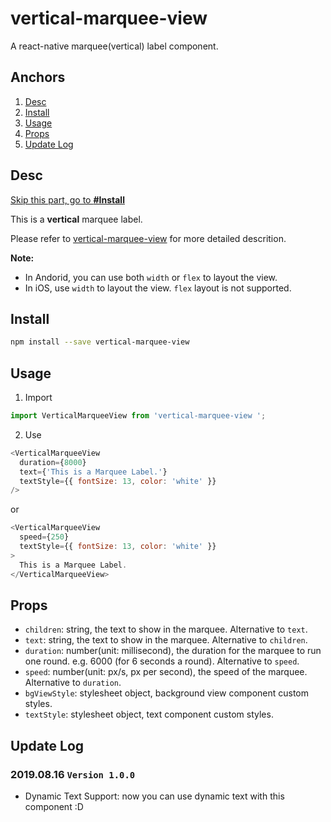 # vertical-marquee-view
A react-native marquee(vertical) label component. 



## Anchors

1. [Desc](#desc)
2. [Install](#install)
3. [Usage](#usage)
4. [Props](#props)
5. [Update Log](#update-log)


## Desc

[Skip this part, go to **#Install**](#install)

This is a **vertical** marquee label. 
<!-- 
If you need a **horizontal** one, please use [react-native-lahk-marquee-label](https://github.com/cheng-kang/react-native-lahk-marquee-label). -->

Please refer to [vertical-marquee-view](https://github.com/kishor98100/vertical-marquee-view) for more detailed descrition.

**Note:**

- In Andorid, you can use both `width` or `flex` to layout the view.
- In iOS, use `width` to layout the view. `flex` layout is not supported.


## Install

```sh
npm install --save vertical-marquee-view 
```

## Usage

1. Import

```js
import VerticalMarqueeView from 'vertical-marquee-view ';
```

2. Use

```js
<VerticalMarqueeView
  duration={8000}
  text={'This is a Marquee Label.'}
  textStyle={{ fontSize: 13, color: 'white' }}
/>
```

or

```js
<VerticalMarqueeView
  speed={250}
  textStyle={{ fontSize: 13, color: 'white' }}
>
  This is a Marquee Label.
</VerticalMarqueeView>
```

## Props

- `children`: string, the text to show in the marquee. Alternative to `text`.
- `text`: string, the text to show in the marquee. Alternative to `children`.
- `duration`: number(unit: millisecond), the duration for the marquee to run one round. e.g. 6000 (for 6 seconds a round). Alternative to `speed`.
- `speed`: number(unit: px/s, px per second), the speed of the marquee. Alternative to `duration`.
- `bgViewStyle`: stylesheet object, background view component custom styles.
- `textStyle`: stylesheet object, text component custom styles.

## Update Log

### 2019.08.16 `Version 1.0.0`

- Dynamic Text Support: now you can use dynamic text with this component :D


